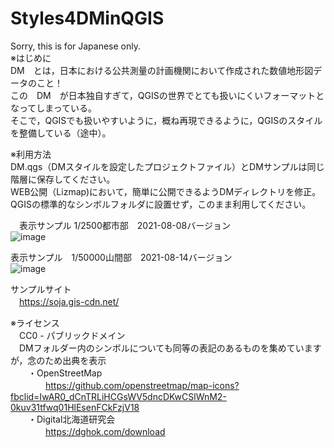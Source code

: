 # Styles4DMinQGIS<BR>
Sorry, this is for Japanese only.<BR>
※はじめに<BR>
DM　とは，日本における公共測量の計画機関において作成された数値地形図データのこと！<BR>
この　DM　が日本独自すぎて，QGISの世界でとても扱いにくいフォーマットとなってしまっている。<BR>
そこで，QGISでも扱いやすいように，概ね再現できるように，QGISのスタイルを整備している（途中）。<BR>

※利用方法<BR>
DM.qgs（DMスタイルを設定したプロジェクトファイル）とDMサンプルは同じ階層に保存してください。<BR>
WEB公開（Lizmap)において，簡単に公開できるようDMディレクトリを修正。QGISの標準的なシンボルフォルダに設置せず，このまま利用してください。<BR>

　表示サンプル 1/2500都市部　2021-08-08バージョン<BR>
![image](https://user-images.githubusercontent.com/86514652/128618182-dbb06100-a64c-4e6b-befd-84733ab71ead.png)<BR>

 表示サンプル　1/50000山間部　2021-08-14バージョン<BR>
![image](https://user-images.githubusercontent.com/86514652/129420321-a4a41366-c113-4283-b7da-23d009944efe.png)<BR>

 サンプルサイト<BR>
　https://soja.gis-cdn.net/<BR>

※ライセンス<BR>
　CC0 - パブリックドメイン<BR>
　DMフォルダー内のシンボルについても同等の表記のあるものを集めていますが，念のため出典を表示<BR>
　　・OpenStreetMap<BR>
 　　　　https://github.com/openstreetmap/map-icons?fbclid=IwAR0_dCnTRLiHCGsWV5dncDKwCSlWnM2-0kuv31tfwq01HlEsenFCkFzjV18<BR>
　　・Digital北海道研究会<BR>
 　　　　https://dghok.com/download<BR>


